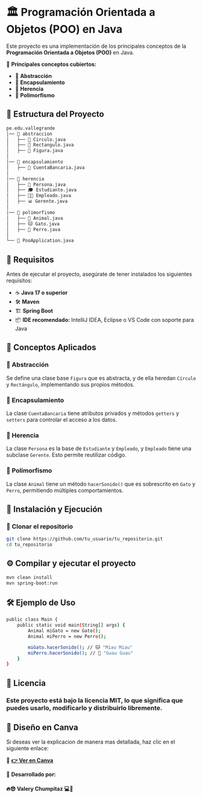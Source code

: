 # 🏛️ Programación Orientada a Objetos (POO) en Java  

Este proyecto es una implementación de los principales conceptos de la **Programación Orientada a Objetos (POO)** en Java.  

📌 **Principales conceptos cubiertos:**  
- 🔹 **Abstracción**  
- 🔹 **Encapsulamiento**  
- 🔹 **Herencia**  
- 🔹 **Polimorfismo**  

## 📂 Estructura del Proyecto

```bash
pe.edu.vallegrande
│── 📂 abstraccion 
│   ├── 🔵 Circulo.java 
│   ├── 🔳 Rectangulo.java
│   ├── 📐 Figura.java 
│
│── 📂 encapsulamiento 
│   ├── 🏦 CuentaBancaria.java 
│
│── 📂 herencia 
│   ├── 🧑 Persona.java 
│   ├── 🎓 Estudiante.java
│   ├── 👨‍💼 Empleado.java
│   ├── 📊 Gerente.java 
│
│── 📂 polimorfismo 
│   ├── 🐾 Animal.java 
│   ├── 🐱 Gato.java 
│   ├── 🐶 Perro.java 
│
└── 🚀 PooApplication.java

```

## 📌 Requisitos  

Antes de ejecutar el proyecto, asegúrate de tener instalados los siguientes requisitos:  

- ☕ **Java 17 o superior**  
- 🛠 **Maven**  
- 🏗 **Spring Boot**  
- 📦 **IDE recomendado:** IntelliJ IDEA, Eclipse o VS Code con soporte para Java
  
## 📖 Conceptos Aplicados  

### 🔹 Abstracción  
Se define una clase base `Figura` que es abstracta, y de ella heredan `Círculo` y `Rectángulo`, implementando sus propios métodos.  

### 🔹 Encapsulamiento  
La clase `CuentaBancaria` tiene atributos privados y métodos `getters` y `setters` para controlar el acceso a los datos.  

### 🔹 Herencia  
La clase `Persona` es la base de `Estudiante` y `Empleado`, y `Empleado` tiene una subclase `Gerente`. Esto permite reutilizar código.  

### 🔹 Polimorfismo  
La clase `Animal` tiene un método `hacerSonido()` que es sobrescrito en `Gato` y `Perro`, permitiendo múltiples comportamientos.

## 🚀 Instalación y Ejecución  

### 🔽 Clonar el repositorio  
```sh
git clone https://github.com/tu_usuario/tu_repositorio.git
cd tu_repositorio

```
## ⚙️ Compilar y ejecutar el proyecto
```sh
mvn clean install
mvn spring-boot:run
```
## 🛠 Ejemplo de Uso

```sh
public class Main {
    public static void main(String[] args) {
        Animal miGato = new Gato();
        Animal miPerro = new Perro();

        miGato.hacerSonido(); // 🐱 "Miau Miau"
        miPerro.hacerSonido(); // 🐶 "Guau Guau"
    }
}
```

## 📜 Licencia
### Este proyecto está bajo la licencia MIT, lo que significa que puedes usarlo, modificarlo y distribuirlo libremente.

## 🎨 **Diseño en Canva**  
Si deseas ver la explicacion de manera mas detallada, haz clic en el siguiente enlace:  

🔗 **[👉 Ver en Canva](https://www.canva.com/design/DAGhjYrNAGo/6ZX38CzNG7qRqyrh_-8z9g/edit?utm_content=DAGhjYrNAGo&utm_campaign=designshare&utm_medium=link2&utm_source=sharebutton)**  


📌 **Desarrollado por:**  
#### 🔥😎 **Valery Chumpitaz** 💻🚀  
 





